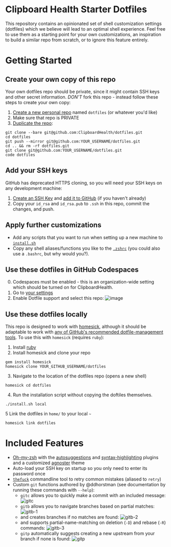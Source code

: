 # Clipboard Health Starter Dotfiles
This repository contains an opinionated set of shell customization settings (dotfiles) which we believe will lead to an optimal shell experience. Feel free to use them as a starting point for your own customizations, an inspiration to build a similar repo from scratch, or to ignore this feature entirely.

# Getting Started
## Create your own copy of this repo
Your own dotfiles repo should be private, since it might contain SSH keys and other secret information. _DON'T_ fork this repo - instead follow these steps to create your own copy:
1. [Create a new personal repo](https://github.com/new) named `dotfiles` (or whatever you'd like)
2. Make sure that repo is PRIVATE
3. [Duplicate the repo](https://docs.github.com/en/repositories/creating-and-managing-repositories/duplicating-a-repository):
```
git clone --bare git@github.com:ClipboardHealth/dotfiles.git
cd dotfiles
git push --mirror git@github.com:YOUR_USERNAME/dotfiles.git
cd .. && rm -rf dotfiles.git
git clone git@github.com:YOUR_USERNAME/dotfiles.git
code dotfiles
```
## Add your SSH keys
GitHub has deprecated HTTPS cloning, so you will need your SSH keys on any development machine:
1. [Create an SSH Key](https://docs.github.com/en/authentication/connecting-to-github-with-ssh/generating-a-new-ssh-key-and-adding-it-to-the-ssh-agent) and [add it to GitHub](https://docs.github.com/en/authentication/connecting-to-github-with-ssh/adding-a-new-ssh-key-to-your-github-account) (if you haven't already)
2. Copy your `id_rsa` and `id_rsa.pub` to `.ssh` in this repo, commit the changes, and push.
## Apply further customizations
- Add any scripts that you want to run when setting up a new machine to [`install.sh`](install.sh)
- Copy any shell aliases/functions you like to the [`.zshrc`](home/.zshrc) (you could also use a `.bashrc`, but why would you?).
## Use these dotfiles in GitHub Codespaces
0. Codespaces must be enabled - this is an organization-wide setting which should be turned on for ClipboardHealth.
1. Go to [your settings](https://github.com/settings/codespaces)
2. Enable Dotfile support and select this repo:
![image](https://user-images.githubusercontent.com/7649736/157506457-79949742-2585-4e73-ab50-6e5962e0ce5f.png)

## Use these dotfiles locally
This repo is designed to work with [homesick](https://github.com/technicalpickles/homesick), although it should be adaptable to work with [any of GitHub's recommended dotfile-management tools](https://dotfiles.github.io/utilities/).
To use this with `homesick` (requires `ruby`):
1. Install [ruby](https://www.ruby-lang.org/en/documentation/installation/)
2. Install homesick and clone your repo
```
gem install homesick
homesick clone YOUR_GITHUB_USERNAME/dotfiles
```
3. Navigate to the location of the dotfiles repo (opens a new shell)
```
homesick cd dotfiles
```
4. Run the installation script without copying the doftiles themselves.
```
./install.sh local
```
5 Link the dotfiles in `home/` to your local `~`
```
homesick link dotfiles
```
# Included Features
- [Oh-my-zsh](https://ohmyz.sh/) with the [autosuggestions](https://github.com/zsh-users/zsh-autosuggestions#readme) and [syntax-highlighting](https://github.com/zsh-users/zsh-syntax-highlighting#readme) plugins and a customized [agnoster](https://github.com/agnoster/agnoster-zsh-theme#readme) theme
- Auto-load your SSH key on startup so you only need to enter its password once
- [`thefuck`](https://github.com/nvbn/thefuck#readme) commandline tool to retry common mistakes (aliased to `retry`)
- Custom `git` functions authored by @ddhorstman (see documentation by running these commands with `--help`):
  - `gitc` allows you to quickly make a commit with an included message:
  ![gitc](https://user-images.githubusercontent.com/7649736/157537443-d466e66f-ac75-40ac-bfec-904c7d9fb268.gif)
  - `gitb` allows you to navigate branches based on partial matches:
  ![gitb-1](https://user-images.githubusercontent.com/7649736/157537125-4443dd27-fc55-4bb8-8492-2a5c5d7d82b4.gif)
  - and creates branches if no matches are found:
  ![gitb-2](https://user-images.githubusercontent.com/7649736/157537795-b89f86dc-07ae-420c-85b4-b6313d88f2fe.gif)
  - and supports partial-name-matching on deletion (`-D`) and rebase (`-R`) commands:
  ![gitb-3](https://user-images.githubusercontent.com/7649736/157538515-58ad421f-bc1f-4737-9a90-212d6ef54f7e.gif)
  - `gitp` automatically suggests creating a new upstream from your branch if none is found:
  ![gitp](https://user-images.githubusercontent.com/7649736/157538162-f4cd1d25-9972-4066-91ad-9fdb44fa4bd4.gif)
